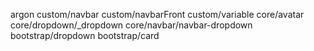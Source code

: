 argon
custom/navbar
custom/navbarFront
custom/variable
core/avatar
core/dropdown/\_dropdown
core/navbar/navbar-dropdown
bootstrap/dropdown
bootstrap/card
